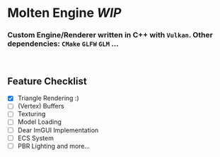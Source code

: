# Molten Engine ***WIP***

### Custom Engine/Renderer written in C++ with `Vulkan`. Other dependencies: `CMake` `GLFW` `GLM` ...

<br>

## Feature Checklist
- [x] Triangle Rendering :)
- [ ] (Vertex) Buffers
- [ ] Texturing
- [ ] Model Loading
- [ ] Dear ImGUI Implementation
- [ ] ECS System
- [ ] PBR Lighting 
and more...
